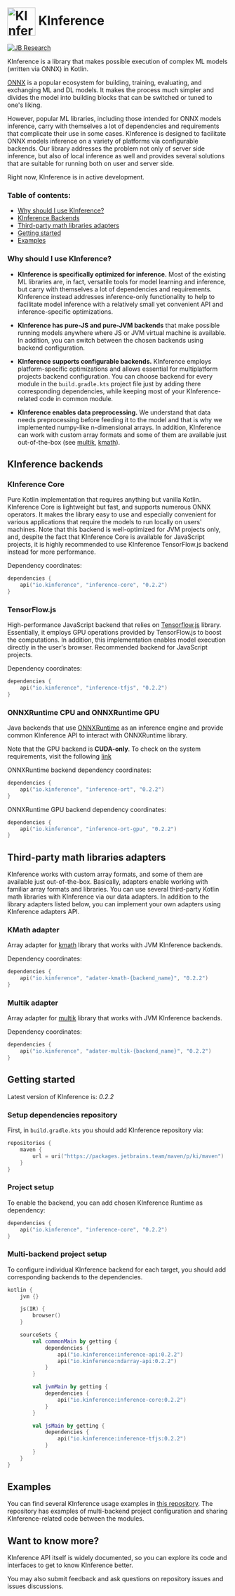 <h1> <img align="center" width="64" height="64" src="https://s3-eu-west-1.amazonaws.com/public-resources.ml-labs.aws.intellij.net/static/kinference/icon_256.png" alt="KInference Icon"> KInference </h1>

[![JB Research](https://jb.gg/badges/research-flat-square.svg)](https://research.jetbrains.org/)

KInference is a library that makes possible execution of complex ML models (written via ONNX) in Kotlin.

[ONNX](https://github.com/onnx/onnx) is a popular ecosystem for building, training, evaluating, and exchanging ML and DL models. It makes the process much
simpler and divides the model into building blocks that can be switched or tuned to one's liking.

However, popular ML libraries, including those intended for ONNX models inference, carry with themselves 
a lot of dependencies and requirements that complicate their use in some cases. 
KInference is designed to facilitate ONNX models inference on a variety of platforms via configurable backends.
Our library addresses the problem not only of server side inference, but also of local inference as well and provides 
several solutions that are suitable for running both on user and server side. 

Right now, KInference is in active development.

### Table of contents:
* [Why should I use KInference?](#why-should-i-use-kinference)
* [KInference Backends](#kinference-backends)
* [Third-party math libraries adapters](#third-party-math-libraries-adapters)
* [Getting started](#getting-started)
* [Examples](#examples)

### Why should I use KInference?

* **KInference is specifically optimized for inference.**
  Most of the existing ML libraries are, in fact, versatile tools for model learning and inference, 
  but carry with themselves a lot of dependencies and requirements. KInference instead addresses inference-only functionality
  to help to facilitate model inference with a relatively small yet convenient API and inference-specific optimizations.

* **KInference has pure-JS and pure-JVM backends** that make possible running models anywhere where JS or JVM virtual machine is available.
  In addition, you can switch between the chosen backends using backend configuration.

* **KInference supports configurable backends.**
  KInference employs platform-specific optimizations and allows essential for multiplatform projects backend configuration.
  You can choose backend for every module in the `build.gradle.kts` project file just by adding there corresponding dependencies, 
  while keeping most of your KInference-related code in common module.

* **KInference enables data preprocessing.** 
  We understand that data needs preprocessing before feeding it to the model and that is why we implemented numpy-like n-dimensional arrays.
  In addition, KInference can work with custom array formats and some of them are available just out-of-the-box
  (see [multik](https://github.com/Kotlin/multik), 
  [kmath](https://github.com/SciProgCentre/kmath)).

## KInference backends

### KInference Core
Pure Kotlin implementation that requires anything but vanilla Kotlin. KInference Core is lightweight but fast, and supports numerous ONNX operators.
It makes the library easy to use and especially convenient for various applications that require the models to run locally on users' machines.
Note that this backend is well-optimized for JVM projects only, and, despite the fact that KInference Core is available for JavaScript projects, 
it is highly recommended to use KInference TensorFlow.js backend instead for more performance.

Dependency coordinates:
```kotlin
dependencies {
    api("io.kinference", "inference-core", "0.2.2")
}
```

### TensorFlow.js
High-performance JavaScript backend that relies on [Tensorflow.js](https://www.tensorflow.org/js/) library. 
Essentially, it employs GPU operations provided by TensorFlow.js to boost the computations. 
In addition, this implementation enables model execution directly in the user's browser.
Recommended backend for JavaScript projects.

Dependency coordinates:
```kotlin
dependencies {
    api("io.kinference", "inference-tfjs", "0.2.2")
}
```

### ONNXRuntime CPU and ONNXRuntime GPU
Java backends that use [ONNXRuntime](https://github.com/microsoft/onnxruntime) as an inference engine 
and provide common KInference API to interact with ONNXRuntime library.

Note that the GPU backend is **CUDA-only**.
To check on the system requirements, visit the following [link](https://onnxruntime.ai/docs/execution-providers/CUDA-ExecutionProvider.html#requirements)

ONNXRuntime backend dependency coordinates:
```kotlin
dependencies {
    api("io.kinference", "inference-ort", "0.2.2")
}
```

ONNXRuntime GPU backend dependency coordinates:
```kotlin
dependencies {
    api("io.kinference", "inference-ort-gpu", "0.2.2")
}
```

## Third-party math libraries adapters
KInference works with custom array formats, and some of them are available just out-of-the-box.
Basically, adapters enable working with familiar array formats and libraries. 
You can use several third-party Kotlin math libraries with KInference via our data adapters.
In addition to the library adapters listed below, you can implement your own adapters using KInference adapters API.

### KMath adapter
Array adapter for [kmath](https://github.com/SciProgCentre/kmath) library that works with JVM KInference backends.

Dependency coordinates:
```kotlin
dependencies {
    api("io.kinference", "adater-kmath-{backend_name}", "0.2.2")
}
```

### Multik adapter
Array adapter for [multik](https://github.com/Kotlin/multik) library that works with JVM KInference backends.

Dependency coordinates:
```kotlin
dependencies {
    api("io.kinference", "adater-multik-{backend_name}", "0.2.2")
}
```

## Getting started
Latest version of KInference is: *0.2.2*

### Setup dependencies repository

First, in `build.gradle.kts` you should add KInference repository via:

```kotlin
repositories {
    maven {
        url = uri("https://packages.jetbrains.team/maven/p/ki/maven")
    }
}
```

### Project setup
To enable the backend, you can add chosen KInference Runtime as dependency:

```kotlin
dependencies {
    api("io.kinference", "inference-core", "0.2.2")
}
```

### Multi-backend project setup
To configure individual KInference backend for each target, you should add corresponding backends to the dependencies.

```kotlin
kotlin {
    jvm {}

    js(IR) {
        browser()
    }

    sourceSets {
        val commonMain by getting {
            dependencies {
                api("io.kinference:inference-api:0.2.2")
                api("io.kinference:ndarray-api:0.2.2")
            }
        }

        val jvmMain by getting {
            dependencies {
                api("io.kinference:inference-core:0.2.2")
            }
        }

        val jsMain by getting {
            dependencies {
                api("io.kinference:inference-tfjs:0.2.2")
            }
        }
    }
}
```

## Examples
You can find several KInference usage examples in [this repository](https://github.com/JetBrains-Research/kinference-examples).
The repository has examples of multi-backend project configuration and sharing KInference-related code between the modules.

## Want to know more?
KInference API itself is widely documented, so you can explore its code and interfaces to get to know KInference better.

You may also submit feedback and ask questions on repository issues and issues discussions.
